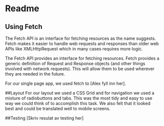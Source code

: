 # Readme

## Using Fetch 
The Fetch API is an interface for fetching resources as the name suggests. Fetch makes it easier to handle web requests and responses than older web APIs like XMLHttpRequest which in many cases requires more logic. 

The Fetch API provides an interface for fetching resources. Fetch provides a generic definition of Request and Response objects (and other things involved with network requests). This will allow them to be used wherever they are needed in the future. 

For our single page app, we used fetch to [Alex fyll inn her].

##Layout
For our layout we used a CSS Grid and for navigation we used a mixture of radiobuttons and tabs. This was the most tidy and easy to use way we could think of to accomplish this task. We also felt that it looked best and could be translated well to mobile screens. 

##Testing
[Skriv resulat av testing her]

